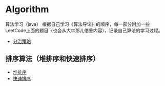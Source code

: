 # Algorithm
算法学习（java）
根据自己学习《算法导论》的顺序，每一部分附加一些LeetCode上面的题目（也会从大牛那儿借鉴内容），记录自己算法的学习过程。
* [分治策略](https://github.com/wyjie0/Algorithm/issues/1)
## 排序算法（堆排序和快速排序）
* [堆排序](https://github.com/wyjie0/Algorithm/issues/6)
* [快速排序](https://github.com/wyjie0/Algorithm/issues/7)
